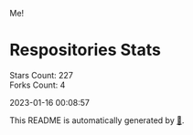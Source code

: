 Me!

# Respositories Stats
Stars Count: 227  
Forks Count: 4

2023-01-16 00:08:57  

This README is automatically generated by [🐰](https://github.com/rnitta/rnitta).
